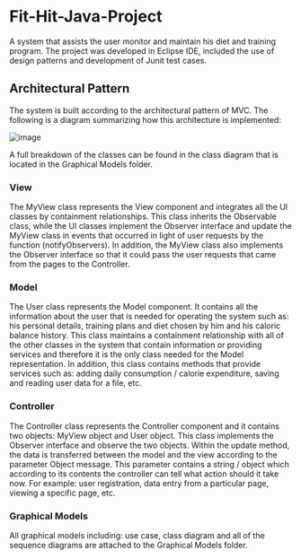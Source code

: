 # Fit-Hit-Java-Project


A system that assists the user monitor and maintain his diet and training program. The project was developed in Eclipse IDE, included the use of design patterns and development of Junit test cases.



## Architectural Pattern
The system is built according to the architectural pattern of MVC.
The following is a diagram summarizing how this architecture is implemented:
 
 ![image](https://user-images.githubusercontent.com/49638679/71702512-88d3f700-2dd8-11ea-9c2e-d099bf7cccf3.png)
 
A full breakdown of the classes can be found in the class diagram that is located in the Graphical Models folder.

### View
The MyView class represents the View component and integrates all the UI classes by containment relationships. This class inherits the Observable class, while the UI classes implement the Observer interface and update the MyView class in events that occurred in light of user requests by the function (notifyObservers).
In addition, the MyView class also implements the Observer interface so that it could pass the user requests that came from the pages to the Controller.

### Model
The User class represents the Model component. It contains all the information about the user that is needed for operating the system such as: his personal details, training plans and diet chosen by him and his caloric balance history. This class maintains a containment relationship with all of the other classes in the system that contain information or providing services and therefore it is the only class needed for the Model representation. In addition, this class contains methods that provide services such as: adding daily consumption / calorie expenditure, saving and reading user data for a file, etc.

### Controller
The Controller class represents the Controller component and it contains two objects: MyView object and User object. This class implements the Observer interface and observe the two objects. Within the update method, the data is transferred between the model and the view according to the parameter Object message. This parameter contains a string / object which according to its contents the controller can tell what action should it take now. For example: user registration, data entry from a particular page, viewing a specific page, etc.

### Graphical Models
All graphical models including: use case, class diagram and all of the sequence diagrams are attached to the Graphical Models folder.
